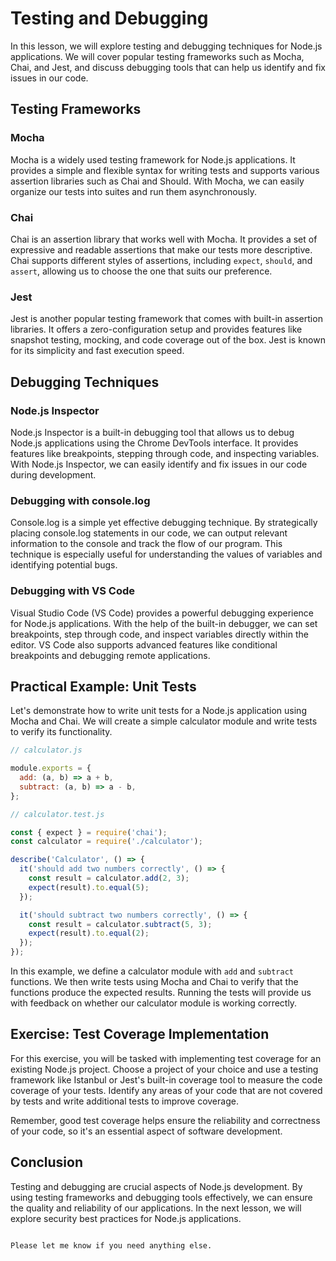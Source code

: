 # Testing and Debugging

In this lesson, we will explore testing and debugging techniques for Node.js applications. We will cover popular testing frameworks such as Mocha, Chai, and Jest, and discuss debugging tools that can help us identify and fix issues in our code.

## Testing Frameworks

### Mocha

Mocha is a widely used testing framework for Node.js applications. It provides a simple and flexible syntax for writing tests and supports various assertion libraries such as Chai and Should. With Mocha, we can easily organize our tests into suites and run them asynchronously.

### Chai

Chai is an assertion library that works well with Mocha. It provides a set of expressive and readable assertions that make our tests more descriptive. Chai supports different styles of assertions, including `expect`, `should`, and `assert`, allowing us to choose the one that suits our preference.

### Jest

Jest is another popular testing framework that comes with built-in assertion libraries. It offers a zero-configuration setup and provides features like snapshot testing, mocking, and code coverage out of the box. Jest is known for its simplicity and fast execution speed.

## Debugging Techniques

### Node.js Inspector

Node.js Inspector is a built-in debugging tool that allows us to debug Node.js applications using the Chrome DevTools interface. It provides features like breakpoints, stepping through code, and inspecting variables. With Node.js Inspector, we can easily identify and fix issues in our code during development.

### Debugging with console.log

Console.log is a simple yet effective debugging technique. By strategically placing console.log statements in our code, we can output relevant information to the console and track the flow of our program. This technique is especially useful for understanding the values of variables and identifying potential bugs.

### Debugging with VS Code

Visual Studio Code (VS Code) provides a powerful debugging experience for Node.js applications. With the help of the built-in debugger, we can set breakpoints, step through code, and inspect variables directly within the editor. VS Code also supports advanced features like conditional breakpoints and debugging remote applications.

## Practical Example: Unit Tests

Let's demonstrate how to write unit tests for a Node.js application using Mocha and Chai. We will create a simple calculator module and write tests to verify its functionality.

```javascript
// calculator.js

module.exports = {
  add: (a, b) => a + b,
  subtract: (a, b) => a - b,
};
```

```javascript
// calculator.test.js

const { expect } = require('chai');
const calculator = require('./calculator');

describe('Calculator', () => {
  it('should add two numbers correctly', () => {
    const result = calculator.add(2, 3);
    expect(result).to.equal(5);
  });

  it('should subtract two numbers correctly', () => {
    const result = calculator.subtract(5, 3);
    expect(result).to.equal(2);
  });
});
```

In this example, we define a calculator module with `add` and `subtract` functions. We then write tests using Mocha and Chai to verify that the functions produce the expected results. Running the tests will provide us with feedback on whether our calculator module is working correctly.

## Exercise: Test Coverage Implementation

For this exercise, you will be tasked with implementing test coverage for an existing Node.js project. Choose a project of your choice and use a testing framework like Istanbul or Jest's built-in coverage tool to measure the code coverage of your tests. Identify any areas of your code that are not covered by tests and write additional tests to improve coverage.

Remember, good test coverage helps ensure the reliability and correctness of your code, so it's an essential aspect of software development.

## Conclusion

Testing and debugging are crucial aspects of Node.js development. By using testing frameworks and debugging tools effectively, we can ensure the quality and reliability of our applications. In the next lesson, we will explore security best practices for Node.js applications.

```

Please let me know if you need anything else.